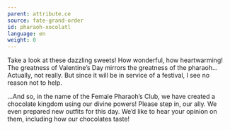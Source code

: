 ```yaml
---
parent: attribute.ce
source: fate-grand-order
id: pharaoh-xocolatl
language: en
weight: 0
---
```


Take a look at these dazzling sweets!
How wonderful, how heartwarming!
The greatness of Valentine’s Day mirrors the greatness of the pharaoh…
Actually, not really. But since it will be in service of a festival, I see no reason not to help.

…And so, in the name of the Female Pharaoh’s Club, we have created a chocolate kingdom using our divine powers!
Please step in, our ally.
We even prepared new outfits for this day. We’d like to hear your opinion on them, including how our chocolates taste!
